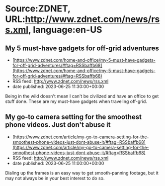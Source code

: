 # Source:ZDNET, URL:http://www.zdnet.com/news/rss.xml, language:en-US

## My 5 must-have gadgets for off-grid adventures
 - [https://www.zdnet.com/home-and-office/my-5-must-have-gadgets-for-off-grid-adventures/#ftag=RSSbaffb68](https://www.zdnet.com/home-and-office/my-5-must-have-gadgets-for-off-grid-adventures/#ftag=RSSbaffb68)
 - RSS feed: http://www.zdnet.com/news/rss.xml
 - date published: 2023-06-25 11:30:00+00:00

Being in the wild doesn't mean I can't be civilized and have an office to get stuff done. These are my must-have gadgets when traveling off-grid.

## My go-to camera setting for the smoothest phone videos. Just don't abuse it
 - [https://www.zdnet.com/article/my-go-to-camera-setting-for-the-smoothest-phone-videos-just-dont-abuse-it/#ftag=RSSbaffb68](https://www.zdnet.com/article/my-go-to-camera-setting-for-the-smoothest-phone-videos-just-dont-abuse-it/#ftag=RSSbaffb68)
 - RSS feed: http://www.zdnet.com/news/rss.xml
 - date published: 2023-06-25 11:00:00+00:00

Dialing up the frames is an easy way to get smooth-panning footage, but it may not always be in your best interest to do so.

